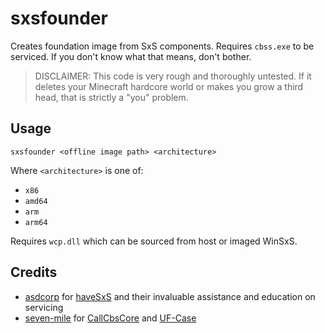 # sxsfounder

Creates foundation image from SxS components. Requires `cbss.exe` to be serviced. If you don't know what that means, don't bother.

> DISCLAIMER: This code is very rough and thoroughly untested. If it deletes your Minecraft hardcore world or makes you grow a third head, that is strictly a "you" problem.

## Usage
`sxsfounder <offline image path> <architecture>`

Where `<architecture>` is one of:
 - `x86`
 - `amd64`
 - `arm`
 - `arm64`

Requires `wcp.dll` which can be sourced from host or imaged WinSxS.

## Credits
- [asdcorp](https://github.com/asdcorp) for [haveSxS](https://github.com/asdcorp/haveSxS) and their invaluable assistance and education on servicing
- [seven-mile](https://github.com/seven-mile) for [CallCbsCore](https://github.com/seven-mile/CallCbsCore) and [UF-Case](https://github.com/seven-mile/UFCase)

